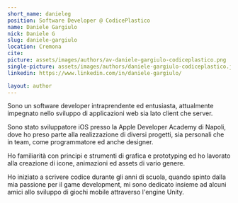 ```yaml
---
short_name: danieleg
position: Software Developer @ CodicePlastico
name: Daniele Gargiulo
nick: Daniele G
slug: daniele-gargiulo
location: Cremona
cite: 
picture: assets/images/authors/av-daniele-gargiulo-codiceplastico.png
single-picture: assets/images/authors/daniele-gargiulo-codiceplastico.jpg
linkedin: https://www.linkedin.com/in/daniele-gargiulo/

layout: author
---
```


<p>Sono un software developer intraprendente ed entusiasta, attualmente impegnato nello sviluppo di applicazioni web sia lato client che server.</p>
<p>Sono stato sviluppatore iOS presso la Apple Developer Academy di Napoli, dove ho preso parte alla realizzazione di diversi progetti, sia personali che in team, come programmatore ed anche designer.</p>
<p>Ho familiarità  con principi e strumenti di grafica e prototyping ed ho lavorato alla creazione di icone, animazioni ed assets di vario genere.</p>
<p>Ho iniziato a scrivere codice durante gli anni di scuola, quando spinto dalla mia passione per il game development, mi sono dedicato insieme ad alcuni amici allo sviluppo di giochi mobile attraverso l'engine Unity.</p>